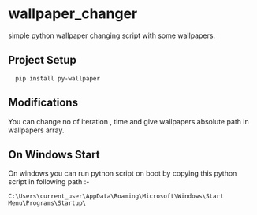 # wallpaper_changer
simple python wallpaper changing script with some wallpapers.

## Project Setup
```
  pip install py-wallpaper
```
## Modifications 
You can change no of iteration , time and give wallpapers absolute path in wallpapers array.

## On Windows Start
On windows you can run python script on boot by copying this python script in following path :-
```
C:\Users\current_user\AppData\Roaming\Microsoft\Windows\Start Menu\Programs\Startup\ 
```
